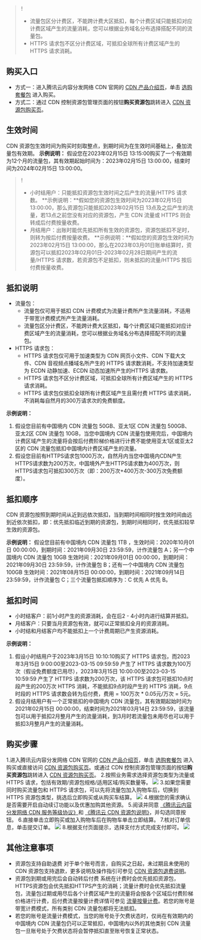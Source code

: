>!
>- 流量包区分计费区，不能跨计费大区抵扣，每个计费区域只能抵扣对应计费区域产生的流量消耗，您可以根据业务域名分布选择搭配不同的流量包。
>- HTTPS 请求包不区分计费区域，可抵扣全球所有计费区域产生的 HTTPS 请求消耗。

## 购买入口
- 方式一：进入腾讯云内容分发网络 CDN 官网的 [CDN 产品介绍页](https://cloud.tencent.com/product/cdn)，单击 [选购套餐包](https://buy.cloud.tencent.com/cdn_package) 进入购买。
- 方式二：通过 CDN 控制资源包管理页面的按钮**购买资源包**跳转进入 [CDN 资源包购买页](https://buy.cloud.tencent.com/cdn_package)。

[](id:m1)
## 生效时间
CDN 资源包生效时间为购买时刻取整点，到期时间为在生效时间基础上，叠加流量包有效期。
**示例说明：**
假设您在2023年02月15日 13:15:00购买了一个有效期为12个月的流量包，其有效期起始时间为：2023年02月15日 13:00:00，结束时间为2024年02月15日 13:00:00。

>!
>- 小时结用户：只能抵扣资源包生效时间之后产生的流量/HTTPS 请求数。
     **示例说明：**假如您的资源包生效时间为2023年02月15日 13:00:00，那么资源包只能抵扣2023年02月15日 13点及之后产生的流量，若13点之前您没有对应的资源包，产生 CDN 流量或 HTTPS 则会转成后付费按量收费。
>- 月结用户：出账时能优先抵扣所有生效的资源包，资源包抵扣不足时，则转为按后付费按量收费。
     **示例说明：**假如您的资源包生效时间为2023年02月15日 13:00:00，那么在2023年03月01日账单结算时，资源包可以抵扣2023年02月01日-2023年02月28日期间产生的流量/HTTPS 请求数，若资源包不足抵扣，则未抵扣的流量/HTTPS 按后付费按量收费。


## 抵扣说明  

- 流量包：
	- 流量包仅可用于抵扣 CDN 计费模式为流量计费所产生流量消耗，不适用于带宽计费模式所产生流量消耗。
	- 流量包区分计费区，不能跨计费大区抵扣，每个计费区域只能抵扣对应计费区域产生的流量消耗，您可以根据业务域名分布选择搭配不同的流量包。
- HTTPS 请求包：
	- HTTPS 请求包仅可用于加速类型为 CDN 网页小文件、CDN 下载大文件、CDN 音视频点播域名所产生的 HTTPS 请求数消耗，不支持加速类型为 ECDN 动静加速、ECDN 动态加速所产生的HTTPS 请求数。
	- HTTPS 请求包不区分计费区域，可抵扣全球所有计费区域产生的 HTTPS 请求消耗。
	- HTTPS 请求包仅抵扣全球所有计费区域产生且需付费 HTTPS 请求消耗，不消耗每自然月的300万请求次的免费额度。

**示例说明：**
1. 假设您目前有中国境内 CDN 流量包 50GB、亚太1区 CDN 流量包 500GB、亚太2区 CDN 流量包 10GB，当您中国境内 CDN 流量包使用完后，中国境内计费区域产生的流量将会按后付费阶梯价格进行计费不能使用亚太1区或亚太2区的 CDN 流量包抵扣中国境内计费区域产生的流量。
2. 假设您目前有HTTPS请求包1000万次，自然月内当您中国境内CDN产生HTTPS请求数为200万次，中国境外产生HTTPS请求数为400万次，则HTTPS请求包可抵扣300万次（即：200万次+400万次-300万次免费额度）。


## 抵扣顺序 

CDN 资源包按照到期时间从近到远依次抵扣，当到期时间相同时按生效时间由远到近依次抵扣，即：优先抵扣临近到期的资源包，到期时间相同时，优先抵扣较早生效的资源包。

**示例说明：**
假设您目前有中国境内 CDN 流量包 1TB ，生效时间：2020年10月01日 00:00:00，到期时间：2021年09月30日 23:59:59，计作流量包 A；另一个中国境内 CDN 流量包 10GB 生效时间：2021年09月01日 00:00:00，到期时间：2021年09月30日 23:59:59，计作流量包 B；还有一个中国境内 CDN 流量包 100GB 生效时间：2021年08月15日 00:00:00，到期时间：2021年09月14日 23:59:59，计作流量包 C；三个流量包抵扣顺序为：C 优先 A 优先 B。


## 抵扣时间 

- 小时结客户：前1小时产生的资源消耗，会在后2 - 4小时内进行结算并抵扣。
- 月结客户：只要当月资源包有效，就可以正常抵扣全月的资源消耗。
- 小时结和月结客户均不能抵扣上一个计费周期已产生资源消耗。

**示例说明：**
1. 假设小时结用户于2023年3月15日 10:10:10购买了 HTTPS 请求包，而2023年3月15日 9:00:00至2023-03-15 09:59:59 产生了 HTTPS 请求数为100万次（假设免费额度已用尽），2023年3月15日 10:00:00至2023-03-15 10:59:59 产生了 HTTPS 请求数为200万次，该 HTTPS 请求包可抵扣10点时段产生的200万次 HTTPS 消耗，不能抵扣9点时段产生的 HTTPS 消耗，9点时段的 HTTPS 请求数会转为后付费，费用 = 100万次 \* 0.05元/万次 = 5元。
2. 假设月结用户有一个正常抵扣的中国境内 CDN 流量包，其有效期起始时间为2021年02月15日 00:00:00，结束时间为2021年03月14日 23:59:59，该流量包可以用于抵扣2月整月产生的流量消耗，到3月时若流量包未用尽也可以用于抵扣3月整月产生的流量消耗。

## 购买步骤
1.进入腾讯云内容分发网络 CDN 官网的 [CDN 产品介绍页](https://cloud.tencent.com/product/cdn)，单击 [选购套餐包](https://buy.cloud.tencent.com/cdn_package) 进入购买或直接访问 [CDN 资源包购买页](https://buy.cloud.tencent.com/cdn_package)。或通过 CDN 控制资源包管理页面的按钮**购买资源包**跳转进入 [CDN 资源包购买页](https://buy.cloud.tencent.com/cdn_package)。
2.按照业务需求选择资源包类型为流量或 HTTPS 请求，包括有效期/资源包规格/适用区域/购买数量等。
![](https://qcloudimg.tencent-cloud.cn/raw/66c1e74d7312bd5f9ab18e0f547ee462.png)
3.如果您需要同时购买流量包和 HTTPS 请求包，可以先将流量包加入购物车后，切换到 HTTPS 资源包类型，挑选后立即购买或从购买车结算。
![](https://qcloudimg.tencent-cloud.cn/raw/d4c787e8f9057990f13ed23f342a22da.png)
4.根据您的需求确认是否需要开启自动续订功能以及优惠加购其他资源。
5.阅读并同意 [《腾讯云内容分发网络 CDN 服务等级协议》](https://cloud.tencent.com/document/product/228/35570)和 [《腾讯云 CDN 资源包说明》](https://cloud.tencent.com/document/product/228/60462)，并勾选同意按钮。
6.直接单击立即购买或加入购物车后在购物车单击立即结算。
7.核对订单信息，单击提交订单。
![](https://qcloudimg.tencent-cloud.cn/raw/3fa41f6ba24681679892591770fe4065.png)
8.根据支付页面提示，选择支付方式完成支付即可。
 ![](https://qcloudimg.tencent-cloud.cn/raw/968ffd3dc46ac6a55404f1867ebd09c9.png)

## 其他注意事项 

- 资源包支持自助退费
对于单个账号而言，自购买之日起，未过期且未使用的 CDN 资源包支持退款，更多说明及操作指引可参见 [CDN 资源包退费说明](https://cloud.tencent.com/document/product/228/41214)。
- 资源包到期或用完后会自动转后付费
系统在计费时会优先抵扣资源包，HTTPS资源包会优先抵扣HTTPS产生的消耗；流量计费时会优先抵扣流量包，流量包过期或用尽后各个计费区域产生的流量将会按各个区域后付费阶梯价格进行计费，后付费流量按量计费详情可参见 [流量按量计费](https://cloud.tencent.com/document/product/228/2949#.E6.B5.81.E9.87.8F.E6.8C.89.E9.87.8F.E8.AE.A1.E8.B4.B9.3Ca-id.3D.22m2.22.3E.3C.2Fa.3E)。若您的账号是带宽计费模式，所有类别 CDN 流量包都将无法抵扣。
- 若您的账号是流量计费模式，当您的账号处于欠费状态时，仅尚在有效期内的中国境内 CDN 流量包仍可以正常抵扣，中国境内以外的其他类别 CDN 流量包一旦账号处于欠费状态将会暂停抵扣直至账号恢复正常状态。




 

 

 

 

 

